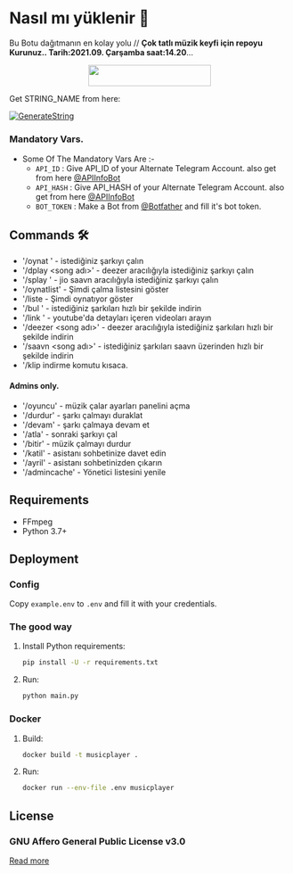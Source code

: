 # Nasıl mı yüklenir 🤔
Bu Botu dağıtmanın en kolay yolu // **Çok tatlı müzik keyfi için repoyu Kurunuz.. Tarih:2021.09. Çarşamba saat:14.20**...
<p align="center"><a href="https://heroku.com/deploy?template=https://github.com/Mehmetbaba55/Muzik_Asistan_Telegram"> <img src="https://img.shields.io/badge/Deploy%20To%20Heroku-red?style=for-the-badge&logo=heroku" width="220" height="38.45"/></a></p>

Get STRING_NAME from here:

[![GenerateString](https://img.shields.io/badge/repl.it-generateString-yellowgreen)](https://replit.com/@QueenArzoo/VCPlayBot)

### Mandatory Vars.

- Some Of The Mandatory Vars Are :-
   - `API_ID` :  Give API_ID of your Alternate Telegram Account. also get from here [@APIInfoBot](https://t.me/APIinfoBot)
   - `API_HASH` :  Give API_HASH of your Alternate Telegram Account. also get from here [@APIInfoBot](https://t.me/APIinfoBot)
   - `BOT_TOKEN` :  Make a Bot from [@Botfather](https://t.me/botfather) and fill it's bot token.
## Commands 🛠

- '/oynat <song name>' - istediğiniz şarkıyı çalın
- '/dplay <song adı>' - deezer aracılığıyla istediğiniz şarkıyı çalın
- '/splay <song name>' - jio saavn aracılığıyla istediğiniz şarkıyı çalın
- '/oynatlist' - Şimdi çalma listesini göster
- '/liste - Şimdi oynatıyor göster
- '/bul <song name>' - istediğiniz şarkıları hızlı bir şekilde indirin
- '/link <query>' - youtube'da detayları içeren videoları arayın
- '/deezer <song adı>' - deezer aracılığıyla istediğiniz şarkıları hızlı bir şekilde indirin
- '/saavn <song adı>' - istediğiniz şarkıları saavn üzerinden hızlı bir şekilde indirin
- '/klip indirme komutu kısaca. 
#### Admins only.
- '/oyuncu' - müzik çalar ayarları panelini açma
- '/durdur' - şarkı çalmayı duraklat
- '/devam' - şarkı çalmaya devam et
- '/atla' - sonraki şarkıyı çal
- '/bitir' - müzik çalmayı durdur
- '/katil' - asistanı sohbetinize davet edin
- '/ayril' - asistanı sohbetinizden çıkarın
- '/admincache' - Yönetici listesini yenile

## Requirements

- FFmpeg
- Python 3.7+

## Deployment

### Config

Copy `example.env` to `.env` and fill it with your credentials.

### The good way

1. Install Python requirements:
   ```bash
   pip install -U -r requirements.txt
   ```
2. Run:
   ```bash
   python main.py
   ```

### Docker

1. Build:
   ```bash
   docker build -t musicplayer .
   ```
2. Run:
   ```bash
   docker run --env-file .env musicplayer
   ```

## License

### GNU Affero General Public License v3.0

[Read more](http://www.gnu.org/licenses/#AGPL)

